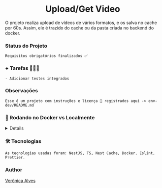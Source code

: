 <main>
  <h1 align="center">Upload/Get Video</h1>

  <p>
    O projeto realiza upload de vídeos de vários formatos, e os salva no cache por 60s. Assim, ele é trazido do cache ou da pasta criada no backend do docker. 
  </p>

  <h3>Status do Projeto</h3>
  
    Requisitos obrigatórios finalizados ✅

  <h3>+ Tarefas 👩🏽‍💻</h3>

    - Adicionar testes integrados

  <h3>Observações</h3>
  
    Esse é um projeto com instruções e licença 📜 registrados aqui -> env-dev/README.md

<summary><h3>🐋 Rodando no Docker vs Localmente</h3></summary>

  <details>
  
## 👉 Com Docker

    ⚠ Antes de começar, seu docker-compose precisa estar na versão 2.29 e o docker na versão 27.2 de preferência.

    ⚠ Suba o projeto completo usando o comando docker-compose up --build na raiz do projeto.

    - Esses serviços inicializarão o contêiner chamado app_backend.

    - A partir daqui, você pode executar o contêiner via CLI ou abri-los no VS Code.

    ℹ️ As dependências são instaladas por meio do Dockerfile que é lido pelo Docker.

    ✨ Dica: A extensão Remote - Containers é recomendada para que você possa desenvolver sua aplicação no container Docker diretamente no VS Code, assim como você faz com seus arquivos locais.

<br />

## 👉 Sem Docker

    > :information_source: Instale as dependências com `npm install` no diretório raiz.

    ⚠ Não execute o comando npm audit fix! Ele atualiza várias dependências do projeto que podem causar conflitos.

    - ✨ Dica: Para executar o projeto dessa forma, você deve ter o node instalado no seu computador.

    ⚠ Espera-se que a versão do node usada esteja entre as mais recentes (v20+).

    - Para executar a aplicação use o comando `npm start` em seu diretório.

  <br/>

  </details>

  <h3>🛠 Tecnologias</h3>

    As tecnologias usadas foram: NestJS, TS, Nest Cache, Docker, Eslint, Prettier.

  <h3>Author</h3>

  <a href='https://github.com/Veronica-Alfr'>Verônica Alves</a>

</main>

